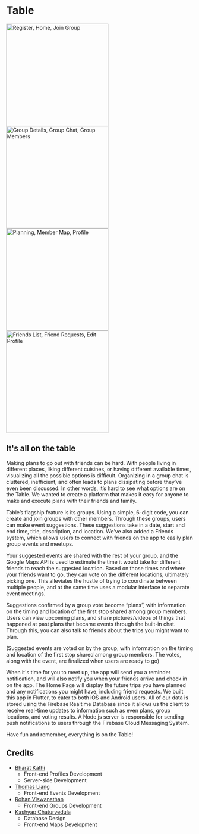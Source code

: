 # Table


<img src="https://challengepost-s3-challengepost.netdna-ssl.com/photos/production/software_photos/001/486/383/datas/original.png"
     alt="Register, Home, Join Group"
     height=275 />
<img src="https://challengepost-s3-challengepost.netdna-ssl.com/photos/production/software_photos/001/486/388/datas/original.png"
     alt="Group Details, Group Chat, Group Members"
     height=275 />
<img src="https://challengepost-s3-challengepost.netdna-ssl.com/photos/production/software_photos/001/486/402/datas/original.png"
     alt="Planning, Member Map, Profile"
     height=275 />
 <img src="https://challengepost-s3-challengepost.netdna-ssl.com/photos/production/software_photos/001/486/453/datas/original.png"
      alt="Friends List, Friend Requests, Edit Profile"
      height=275 />
     
## It's all on the table

Making plans to go out with friends can be hard. With people living in different places, liking different cuisines, or having different available times, visualizing all the possible options is difficult. Organizing in a group chat is cluttered, inefficient, and often leads to plans dissipating before they’ve even been discussed. In other words, it’s hard to see what options are on the Table. We wanted to create a platform that makes it easy for anyone to make and execute plans with their friends and family.

Table’s flagship feature is its groups. Using a simple, 6-digit code, you can create and join groups with other members. Through these groups, users can make event suggestions. These suggestions take in a date, start and end time, title, description, and location. We’ve also added a Friends system, which allows users to connect with friends on the app to easily plan group events and meetups. 

Your suggested events are shared with the rest of your group, and the Google Maps API is used to estimate the time it would take for different friends to reach the suggested location. Based on those times and where your friends want to go, they can vote on the different locations, ultimately picking one. This alleviates the hustle of trying to coordinate between multiple people, and at the same time uses a modular interface to separate event meetings.

Suggestions confirmed by a group vote become “plans”, with information on the timing and location of the first stop shared among group members. Users can view upcoming plans, and share pictures/videos of things that happened at past plans that became events through the built-in chat. Through this, you can also talk to friends about the trips you might want to plan. 

(Suggested events are voted on by the group, with information on the timing and location of the first stop shared among group members. The votes, along with the event, are finalized when users are ready to go)

When it's time for you to meet up, the app will send you a reminder notification, and will also notify you when your friends arrive and check in on the app. The Home Page will display the future trips you have planned and any notifications you might have, including friend requests. We built this app in Flutter, to cater to both iOS and Android users. All of our data is stored using the Firebase Realtime Database since it allows us the client to receive real-time updates to information such as even plans, group locations, and voting results. A Node.js server is responsible for sending push notifications to users through the Firebase Cloud Messaging System.

Have fun and remember, everything is on the Table!

## Credits
- [Bharat Kathi](https://github.com/bk1031)
  - Front-end Profiles Development
  - Server-side Development
- [Thomas Liang](https://github.com/thomasliang123)
  - Front-end Events Development
 - [Rohan Viswanathan](https://github.com/rohanviswanathan)
    - Front-end Groups Development
- [Kashyap Chaturvedula](https://github.com/kashyap456)
  - Database Design
  - Front-end Maps Development
